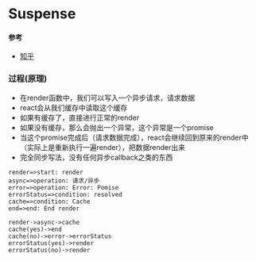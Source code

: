 # Suspense

#### 参考

- [知乎](https://zhuanlan.zhihu.com/p/34210780)

### 过程(原理)

- 在render函数中，我们可以写入一个异步请求，请求数据
- react会从我们缓存中读取这个缓存
- 如果有缓存了，直接进行正常的render
- 如果没有缓存，那么会抛出一个异常，这个异常是一个promise
- 当这个promise完成后（请求数据完成），react会继续回到原来的render中（实际上是重新执行一遍render），把数据render出来
- 完全同步写法，没有任何异步callback之类的东西

```flow
render=>start: render
async=>operation: 请求/异步
error=>operation: Error: Pomise
errorStatus=>condition: resolved
cache=>condition: Cache
end=>end: End render

render->async->cache
cache(yes)->end
cache(no)->error->errorStatus
errorStatus(yes)->render
errorStatus(no)->render
```